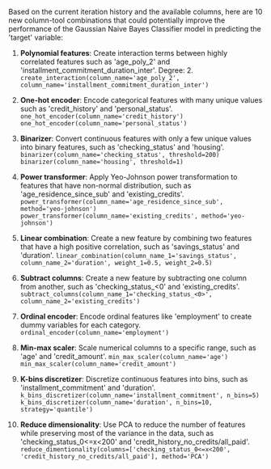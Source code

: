  Based on the current iteration history and the available columns, here are 10 new column-tool combinations that could potentially improve the performance of the Gaussian Naive Bayes Classifier model in predicting the 'target' variable:

1. **Polynomial features**: Create interaction terms between highly correlated features such as 'age_poly_2' and 'installment_commitment_duration_inter'. Degree: 2.
    `create_interaction(column_name='age_poly_2', column_name='installment_commitment_duration_inter')`

2. **One-hot encoder**: Encode categorical features with many unique values such as 'credit_history' and 'personal_status'.
    `one_hot_encoder(column_name='credit_history')`
    `one_hot_encoder(column_name='personal_status')`

3. **Binarizer**: Convert continuous features with only a few unique values into binary features, such as 'checking_status' and 'housing'.
    `binarizer(column_name='checking_status', threshold=200)`
    `binarizer(column_name='housing', threshold=1)`

4. **Power transformer**: Apply Yeo-Johnson power transformation to features that have non-normal distribution, such as 'age_residence_since_sub' and 'existing_credits'.
    `power_transformer(column_name='age_residence_since_sub', method='yeo-johnson')`
    `power_transformer(column_name='existing_credits', method='yeo-johnson')`

5. **Linear combination**: Create a new feature by combining two features that have a high positive correlation, such as 'savings_status' and 'duration'.
    `linear_combination(column_name_1='savings_status', column_name_2='duration', weight_1=0.5, weight_2=0.5)`

6. **Subtract columns**: Create a new feature by subtracting one column from another, such as 'checking_status_<0' and 'existing_credits'.
    `subtract_columns(column_name_1='checking_status_<0>', column_name_2='existing_credits')`

7. **Ordinal encoder**: Encode ordinal features like 'employment' to create dummy variables for each category.
    `ordinal_encoder(column_name='employment')`

8. **Min-max scaler**: Scale numerical columns to a specific range, such as 'age' and 'credit_amount'.
    `min_max_scaler(column_name='age')`
    `min_max_scaler(column_name='credit_amount')`

9. **K-bins discretizer**: Discretize continuous features into bins, such as 'installment_commitment' and 'duration'.
    `k_bins_discretizer(column_name='installment_commitment', n_bins=5)`
    `k_bins_discretizer(column_name='duration', n_bins=10, strategy='quantile')`

10. **Reduce dimensionality**: Use PCA to reduce the number of features while preserving most of the variance in the data, such as 'checking_status_0<=x<200' and 'credit_history_no_credits/all_paid'.
    `reduce_dimentionality(columns=['checking_status_0<=x<200', 'credit_history_no_credits/all_paid'], method='PCA')`